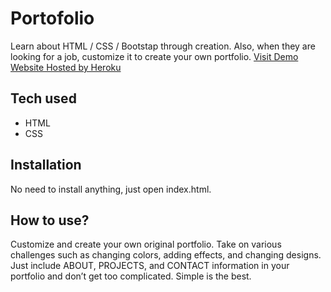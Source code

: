 # Portofolio
Learn about HTML / CSS / Bootstap through creation. Also, when they are looking for a job, customize it to create your own portfolio.
[Visit Demo Website Hosted by Heroku](https://kokou-portofolio.herokuapp.com/)
## Tech used
* HTML
* CSS
## Installation
No need to install anything, just open index.html.
## How to use?
Customize and create your own original portfolio. Take on various challenges such as changing colors, adding effects, and changing designs. Just include ABOUT, PROJECTS, and CONTACT information in your portfolio and don’t get too complicated. Simple is the best.
